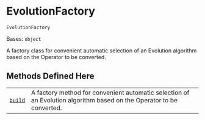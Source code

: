 # EvolutionFactory

`EvolutionFactory`

Bases: `object`

A factory class for convenient automatic selection of an Evolution algorithm based on the Operator to be converted.

## Methods Defined Here

|                                                                                                                                                              |                                                                                                                      |
| ------------------------------------------------------------------------------------------------------------------------------------------------------------ | -------------------------------------------------------------------------------------------------------------------- |
| [`build`](qiskit.opflow.evolutions.EvolutionFactory.build#qiskit.opflow.evolutions.EvolutionFactory.build "qiskit.opflow.evolutions.EvolutionFactory.build") | A factory method for convenient automatic selection of an Evolution algorithm based on the Operator to be converted. |
